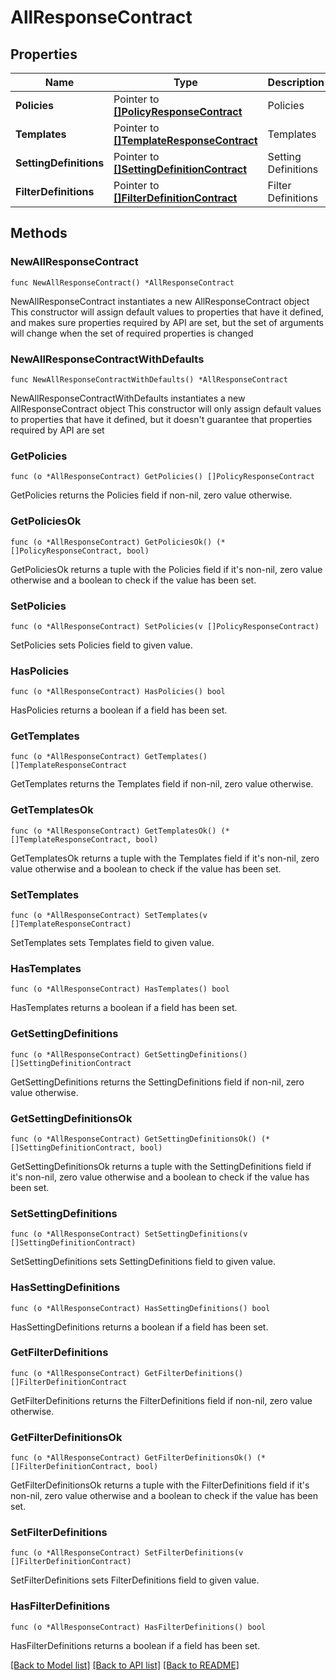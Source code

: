 # AllResponseContract

## Properties

Name | Type | Description | Notes
------------ | ------------- | ------------- | -------------
**Policies** | Pointer to [**[]PolicyResponseContract**](PolicyResponseContract.md) | Policies | [optional] 
**Templates** | Pointer to [**[]TemplateResponseContract**](TemplateResponseContract.md) | Templates | [optional] 
**SettingDefinitions** | Pointer to [**[]SettingDefinitionContract**](SettingDefinitionContract.md) | Setting Definitions | [optional] 
**FilterDefinitions** | Pointer to [**[]FilterDefinitionContract**](FilterDefinitionContract.md) | Filter Definitions | [optional] 

## Methods

### NewAllResponseContract

`func NewAllResponseContract() *AllResponseContract`

NewAllResponseContract instantiates a new AllResponseContract object
This constructor will assign default values to properties that have it defined,
and makes sure properties required by API are set, but the set of arguments
will change when the set of required properties is changed

### NewAllResponseContractWithDefaults

`func NewAllResponseContractWithDefaults() *AllResponseContract`

NewAllResponseContractWithDefaults instantiates a new AllResponseContract object
This constructor will only assign default values to properties that have it defined,
but it doesn't guarantee that properties required by API are set

### GetPolicies

`func (o *AllResponseContract) GetPolicies() []PolicyResponseContract`

GetPolicies returns the Policies field if non-nil, zero value otherwise.

### GetPoliciesOk

`func (o *AllResponseContract) GetPoliciesOk() (*[]PolicyResponseContract, bool)`

GetPoliciesOk returns a tuple with the Policies field if it's non-nil, zero value otherwise
and a boolean to check if the value has been set.

### SetPolicies

`func (o *AllResponseContract) SetPolicies(v []PolicyResponseContract)`

SetPolicies sets Policies field to given value.

### HasPolicies

`func (o *AllResponseContract) HasPolicies() bool`

HasPolicies returns a boolean if a field has been set.

### GetTemplates

`func (o *AllResponseContract) GetTemplates() []TemplateResponseContract`

GetTemplates returns the Templates field if non-nil, zero value otherwise.

### GetTemplatesOk

`func (o *AllResponseContract) GetTemplatesOk() (*[]TemplateResponseContract, bool)`

GetTemplatesOk returns a tuple with the Templates field if it's non-nil, zero value otherwise
and a boolean to check if the value has been set.

### SetTemplates

`func (o *AllResponseContract) SetTemplates(v []TemplateResponseContract)`

SetTemplates sets Templates field to given value.

### HasTemplates

`func (o *AllResponseContract) HasTemplates() bool`

HasTemplates returns a boolean if a field has been set.

### GetSettingDefinitions

`func (o *AllResponseContract) GetSettingDefinitions() []SettingDefinitionContract`

GetSettingDefinitions returns the SettingDefinitions field if non-nil, zero value otherwise.

### GetSettingDefinitionsOk

`func (o *AllResponseContract) GetSettingDefinitionsOk() (*[]SettingDefinitionContract, bool)`

GetSettingDefinitionsOk returns a tuple with the SettingDefinitions field if it's non-nil, zero value otherwise
and a boolean to check if the value has been set.

### SetSettingDefinitions

`func (o *AllResponseContract) SetSettingDefinitions(v []SettingDefinitionContract)`

SetSettingDefinitions sets SettingDefinitions field to given value.

### HasSettingDefinitions

`func (o *AllResponseContract) HasSettingDefinitions() bool`

HasSettingDefinitions returns a boolean if a field has been set.

### GetFilterDefinitions

`func (o *AllResponseContract) GetFilterDefinitions() []FilterDefinitionContract`

GetFilterDefinitions returns the FilterDefinitions field if non-nil, zero value otherwise.

### GetFilterDefinitionsOk

`func (o *AllResponseContract) GetFilterDefinitionsOk() (*[]FilterDefinitionContract, bool)`

GetFilterDefinitionsOk returns a tuple with the FilterDefinitions field if it's non-nil, zero value otherwise
and a boolean to check if the value has been set.

### SetFilterDefinitions

`func (o *AllResponseContract) SetFilterDefinitions(v []FilterDefinitionContract)`

SetFilterDefinitions sets FilterDefinitions field to given value.

### HasFilterDefinitions

`func (o *AllResponseContract) HasFilterDefinitions() bool`

HasFilterDefinitions returns a boolean if a field has been set.


[[Back to Model list]](../README.md#documentation-for-models) [[Back to API list]](../README.md#documentation-for-api-endpoints) [[Back to README]](../README.md)


